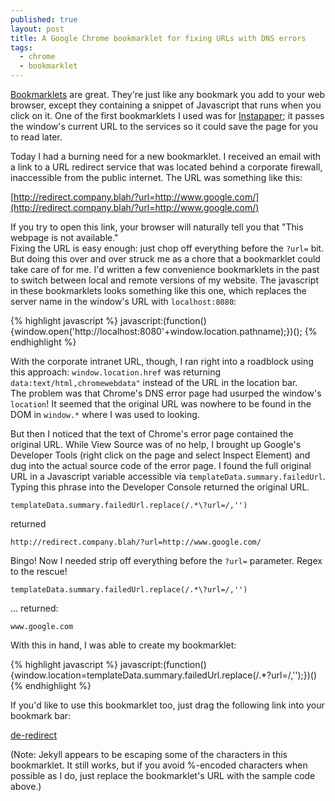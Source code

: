 ```yaml
---
published: true
layout: post
title: A Google Chrome bookmarklet for fixing URLs with DNS errors
tags: 
  - chrome
  - bookmarklet
---
```


[Bookmarklets](http://en.wikipedia.org/wiki/Bookmarklet) are great.  They're just like any bookmark 
you add to your web browser, except they containing a snippet of Javascript that runs when you click 
on it.  One of the first bookmarklets I used was for [Instapaper](https://www.instapaper.com/save); 
it passes the window's current URL to the services so it could save the page for you to read later. 

Today I had a burning need for a new bookmarklet.  I received an email with a link to a URL redirect service 
that was located behind a corporate firewall, inaccessible from the public internet.  The URL was something
like this:

[http://redirect.company.blah/?url=http://www.google.com/](http://redirect.company.blah/?url=http://www.google.com/)

If you try to open this link, your browser will naturally tell you that "This webpage is not available."  
Fixing the URL is easy enough: just chop off everything before the `?url=` bit.  But doing this over and over
struck me as a chore that a bookmarklet could take care of for me.  I'd written a few convenience 
bookmarklets in the past to switch between local and remote versions of my website.  The javascript in these 
bookmarklets looks something like this one, which replaces the server name in the window's URL with 
`localhost:8080`:

{% highlight javascript %}
javascript:(function(){window.open('http://localhost:8080'+window.location.pathname);})();
{% endhighlight %}

With the corporate intranet URL, though, I ran right into a roadblock using this approach: 
`window.location.href` was returning `data:text/html,chromewebdata"` instead of the URL in the location bar.  
The problem was that Chrome's DNS error page had usurped the window's `location`!  It seemed that the 
original URL was nowhere to be found in the DOM in `window.*` where I was used to looking.

But then I noticed that the text of Chrome's error page contained the original URL.  While View Source was of 
no help, I brought up Google's Developer Tools (right click on the page and select Inspect Element) 
and dug into the actual source code of the error page. I found the full original URL in a Javascript 
variable accessible via `templateData.summary.failedUrl`. Typing this phrase into the Developer 
Console returned the original URL.

`templateData.summary.failedUrl.replace(/.*\?url=/,'')`

returned

`http://redirect.company.blah/?url=http://www.google.com/`

Bingo!  Now I needed strip off everything before the `?url=` parameter. Regex to the rescue! 

`templateData.summary.failedUrl.replace(/.*\?url=/,'')`

... returned: 

`www.google.com`

With this in hand, I was able to create my bookmarklet:

{% highlight javascript %}
javascript:(function(){window.location=templateData.summary.failedUrl.replace(/.*\?url=/,'');})()
{% endhighlight %}

If you'd like to use this bookmarklet too, just drag the following link into your bookmark bar:

[de-redirect](javascript:(function(){window.location=templateData.summary.failedUrl.replace(/.*\?url=/,'');})())

(Note: Jekyll appears to be escaping some of the characters in this bookmarklet. It still works, but if 
you avoid %-encoded characters when possible as I do, just replace the bookmarklet's URL with the sample code above.)